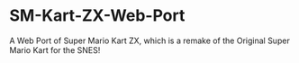 # SM-Kart-ZX-Web-Port
A Web Port of Super Mario Kart ZX, which is a remake of the Original Super Mario Kart for the SNES!
